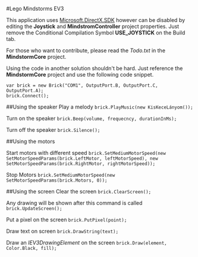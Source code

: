 #Lego Mindstorms EV3

This application uses [Microsoft.DirectX.SDK](https://www.microsoft.com/en-us/download/details.aspx?id=6812) however can be disabled by editing the **Joystick** and **MindstromController** project properties.
Just remove the Conditional Compilation Symbol **USE_JOYSTICK** on the Build tab.

For those who want to contribute, please read the *Todo.txt* in the **MindstormCore** project.

Using the code in another solution shouldn't be hard. Just reference the **MindstormCore** project and use the following code snippet.

```
var brick = new Brick("COM1", OutputPort.B, OutputPort.C, OutputPort.A);
brick.Connect();
```

##Using the speaker
Play a melody
`brick.PlayMusic(new KisKeceLányom());`

Turn on the speaker
`brick.Beep(volume, frequecncy, durationInMs);`

Turn off the speaker
`brick.Silence();`

##Using the motors

Start motors with different speed
`brick.SetMediumMotorSpeed(new SetMotorSpeedParams(brick.LeftMotor, leftMotorSpeed), new SetMotorSpeedParams(brick.RightMotor, rightMotorSpeed));`

Stop Motors
`brick.SetMediumMotorSpeed(new SetMotorSpeedParams(brick.Motors, 0));`

##Using the screen
Clear the screen
`brick.ClearScreen();`

Any drawing will be shown after this command is called
`brick.UpdateScreen();`

Put a pixel on the screen
`brick.PutPixel(point);`

Draw text on screen
`brick.DrawString(text);`

Draw an *IEV3DrawingElement* on the screen
`brick.Draw(element, Color.Black, fill);`